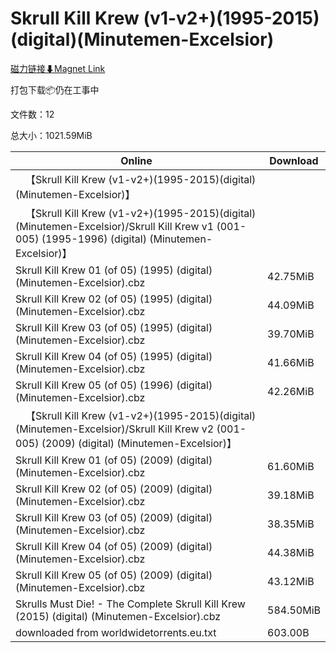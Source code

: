 # Skrull Kill Krew (v1-v2+)(1995-2015)(digital)(Minutemen-Excelsior)

[磁力链接⬇Magnet Link](magnet:?xt=urn:btih:71c3a308cbe8e6b724728d1220fadb1d00f52ee3&dn=Skrull%20Kill%20Krew%20%28v1-v2%2B%29%281995-2015%29%28digital%29%28Minutemen-Excelsior%29)

打包下载📦仍在工事中

文件数：12

总大小：1021.59MiB

Online | Download
--- | ---
&emsp;【Skrull Kill Krew (v1-v2+)(1995-2015)(digital)(Minutemen-Excelsior)】 | 
&emsp;【Skrull Kill Krew (v1-v2+)(1995-2015)(digital)(Minutemen-Excelsior)/Skrull Kill Krew v1 (001-005) (1995-1996) (digital) (Minutemen-Excelsior)】 | 
Skrull Kill Krew 01 (of 05) (1995) (digital) (Minutemen-Excelsior).cbz | 42.75MiB
Skrull Kill Krew 02 (of 05) (1995) (digital) (Minutemen-Excelsior).cbz | 44.09MiB
Skrull Kill Krew 03 (of 05) (1995) (digital) (Minutemen-Excelsior).cbz | 39.70MiB
Skrull Kill Krew 04 (of 05) (1995) (digital) (Minutemen-Excelsior).cbz | 41.66MiB
Skrull Kill Krew 05 (of 05) (1996) (digital) (Minutemen-Excelsior).cbz | 42.26MiB
&emsp;【Skrull Kill Krew (v1-v2+)(1995-2015)(digital)(Minutemen-Excelsior)/Skrull Kill Krew v2 (001-005) (2009) (digital) (Minutemen-Excelsior)】 | 
Skrull Kill Krew 01 (of 05) (2009) (digital) (Minutemen-Excelsior).cbz | 61.60MiB
Skrull Kill Krew 02 (of 05) (2009) (digital) (Minutemen-Excelsior).cbz | 39.18MiB
Skrull Kill Krew 03 (of 05) (2009) (digital) (Minutemen-Excelsior).cbz | 38.35MiB
Skrull Kill Krew 04 (of 05) (2009) (digital) (Minutemen-Excelsior).cbz | 44.38MiB
Skrull Kill Krew 05 (of 05) (2009) (digital) (Minutemen-Excelsior).cbz | 43.12MiB
Skrulls Must Die! - The Complete Skrull Kill Krew (2015) (digital) (Minutemen-Excelsior).cbz | 584.50MiB
downloaded from worldwidetorrents.eu.txt | 603.00B